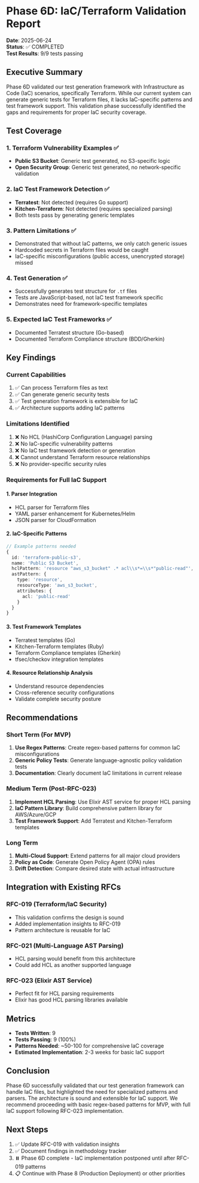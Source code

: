 # Phase 6D: IaC/Terraform Validation Report

**Date**: 2025-06-24  
**Status**: ✅ COMPLETED  
**Test Results**: 9/9 tests passing

## Executive Summary

Phase 6D validated our test generation framework with Infrastructure as Code (IaC) scenarios, specifically Terraform. While our current system can generate generic tests for Terraform files, it lacks IaC-specific patterns and test framework support. This validation phase successfully identified the gaps and requirements for proper IaC security coverage.

## Test Coverage

### 1. Terraform Vulnerability Examples ✅
- **Public S3 Bucket**: Generic test generated, no S3-specific logic
- **Open Security Group**: Generic test generated, no network-specific validation

### 2. IaC Test Framework Detection ✅
- **Terratest**: Not detected (requires Go support)
- **Kitchen-Terraform**: Not detected (requires specialized parsing)
- Both tests pass by generating generic templates

### 3. Pattern Limitations ✅
- Demonstrated that without IaC patterns, we only catch generic issues
- Hardcoded secrets in Terraform files would be caught
- IaC-specific misconfigurations (public access, unencrypted storage) missed

### 4. Test Generation ✅
- Successfully generates test structure for `.tf` files
- Tests are JavaScript-based, not IaC test framework specific
- Demonstrates need for framework-specific templates

### 5. Expected IaC Test Frameworks ✅
- Documented Terratest structure (Go-based)
- Documented Terraform Compliance structure (BDD/Gherkin)

## Key Findings

### Current Capabilities
1. ✅ Can process Terraform files as text
2. ✅ Can generate generic security tests
3. ✅ Test generation framework is extensible for IaC
4. ✅ Architecture supports adding IaC patterns

### Limitations Identified
1. ❌ No HCL (HashiCorp Configuration Language) parsing
2. ❌ No IaC-specific vulnerability patterns
3. ❌ No IaC test framework detection or generation
4. ❌ Cannot understand Terraform resource relationships
5. ❌ No provider-specific security rules

### Requirements for Full IaC Support

#### 1. Parser Integration
- HCL parser for Terraform files
- YAML parser enhancement for Kubernetes/Helm
- JSON parser for CloudFormation

#### 2. IaC-Specific Patterns
```typescript
// Example patterns needed
{
  id: 'terraform-public-s3',
  name: 'Public S3 Bucket',
  hclPattern: 'resource "aws_s3_bucket" .* acl\\s*=\\s*"public-read"',
  astPattern: {
    type: 'resource',
    resourceType: 'aws_s3_bucket',
    attributes: {
      acl: 'public-read'
    }
  }
}
```

#### 3. Test Framework Templates
- Terratest templates (Go)
- Kitchen-Terraform templates (Ruby)
- Terraform Compliance templates (Gherkin)
- tfsec/checkov integration templates

#### 4. Resource Relationship Analysis
- Understand resource dependencies
- Cross-reference security configurations
- Validate complete security posture

## Recommendations

### Short Term (For MVP)
1. **Use Regex Patterns**: Create regex-based patterns for common IaC misconfigurations
2. **Generic Policy Tests**: Generate language-agnostic policy validation tests
3. **Documentation**: Clearly document IaC limitations in current release

### Medium Term (Post-RFC-023)
1. **Implement HCL Parsing**: Use Elixir AST service for proper HCL parsing
2. **IaC Pattern Library**: Build comprehensive pattern library for AWS/Azure/GCP
3. **Test Framework Support**: Add Terratest and Kitchen-Terraform templates

### Long Term
1. **Multi-Cloud Support**: Extend patterns for all major cloud providers
2. **Policy as Code**: Generate Open Policy Agent (OPA) rules
3. **Drift Detection**: Compare desired state with actual infrastructure

## Integration with Existing RFCs

### RFC-019 (Terraform/IaC Security)
- This validation confirms the design is sound
- Added implementation insights to RFC-019
- Pattern architecture is reusable for IaC

### RFC-021 (Multi-Language AST Parsing)
- HCL parsing would benefit from this architecture
- Could add HCL as another supported language

### RFC-023 (Elixir AST Service)
- Perfect fit for HCL parsing requirements
- Elixir has good HCL parsing libraries available

## Metrics

- **Tests Written**: 9
- **Tests Passing**: 9 (100%)
- **Patterns Needed**: ~50-100 for comprehensive IaC coverage
- **Estimated Implementation**: 2-3 weeks for basic IaC support

## Conclusion

Phase 6D successfully validated that our test generation framework can handle IaC files, but highlighted the need for specialized patterns and parsers. The architecture is sound and extensible for IaC support. We recommend proceeding with basic regex-based patterns for MVP, with full IaC support following RFC-023 implementation.

## Next Steps

1. ✅ Update RFC-019 with validation insights
2. ✅ Document findings in methodology tracker
3. ⏸️ Phase 6D complete - IaC implementation postponed until after RFC-019 patterns
4. 📋 Continue with Phase 8 (Production Deployment) or other priorities